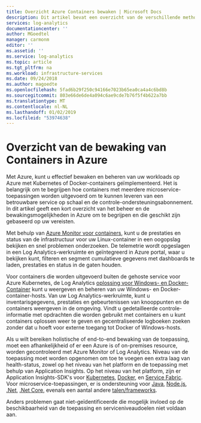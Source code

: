 ```yaml
---
title: Overzicht Azure Containers bewaken | Microsoft Docs
description: Dit artikel bevat een overzicht van de verschillende methoden die beschikbaar zijn in Azure om Containers in Azure om te zien een clusters status en beschikbaarheid te bewaken.
services: log-analytics
documentationcenter: ''
author: MGoedtel
manager: carmonm
editor: ''
ms.assetid: ''
ms.service: log-analytics
ms.topic: article
ms.tgt_pltfrm: na
ms.workload: infrastructure-services
ms.date: 09/24/2018
ms.author: magoedte
ms.openlocfilehash: 5fad6b29f250c94166e7023b65ea0ca4a4c6bd8b
ms.sourcegitcommit: 803e66de6de4a094c6ae9cde7b76f5f4b622a7bb
ms.translationtype: MT
ms.contentlocale: nl-NL
ms.lasthandoff: 01/02/2019
ms.locfileid: "53974638"
---
```

# <a name="overview-of-monitoring-containers-in-azure"></a>Overzicht van de bewaking van Containers in Azure
Met Azure, kunt u effectief bewaken en beheren van uw workloads op Azure met Kubernetes of Docker-containers geïmplementeerd. Het is belangrijk om te begrijpen hoe containers met meerdere microservice-toepassingen worden uitgevoerd om te kunnen leveren van een betrouwbare service op schaal en de controle-ondersteuningsabonnement. In dit artikel geeft een kort overzicht van het beheer en de bewakingsmogelijkheden in Azure om te begrijpen en die geschikt zijn gebaseerd op uw vereisten.

Met behulp van [Azure Monitor voor containers](container-insights-overview.md), kunt u de prestaties en status van de infrastructuur voor uw Linux-container in een oogopslag bekijken en snel problemen onderzoeken. De telemetrie wordt opgeslagen in een Log Analytics-werkruimte en geïntegreerd in Azure portal, waar u bekijken kunt, filteren en segment cumulatieve gegevens met dashboards te laden, prestaties en status in de gaten houden.  

Voor containers die worden uitgevoerd buiten de gehoste service voor Azure Kubernetes, de Log Analytics [oplossing voor Windows- en Docker-Container](../../azure-monitor/insights/containers.md) kunt u weergeven en beheren van uw Windows- en Docker-container-hosts. Van uw Log Analytics-werkruimte, kunt u inventarisgegevens, prestaties en gebeurtenissen van knooppunten en de containers weergeven in de omgeving. Vindt u gedetailleerde controle-informatie met opdrachten die worden gebruikt met containers en u kunt containers oplossen weer te geven en gecentraliseerde logboeken zoeken zonder dat u hoeft voor externe toegang tot Docker of Windows-hosts.

Als u wilt bereiken holistische of end-to-end bewaking van de toepassing, moet een afhankelijkheid of er een Azure is of on-premises resource, worden gecontroleerd met Azure Monitor of Log Analytics.  Niveau van de toepassing moet worden opgenomen om toe te voegen een extra laag van health-status, zowel op het niveau van het platform en de toepassing met behulp van Application Insights. Op het niveau van het platform, zijn er Application Insights-SDK's voor [Kubernetes]( https://github.com/Microsoft/ApplicationInsights-Kubernetes), [Docker](https://hub.docker.com/r/microsoft/applicationinsights/), en [Service Fabric](https://docs.microsoft.com/azure/service-fabric/service-fabric-diagnostics-event-analysis-appinsights). Voor microservice-toepassingen, er is ondersteuning voor [Java](../../azure-monitor/app/java-get-started.md), [Node.js](../../application-insights/app-insights-nodejs-quick-start.md), [.Net](../../azure-monitor/app/asp-net.md), [.Net Core](../../azure-monitor/app/asp-net-core.md), evenals een aantal andere [talen/frameworks](../../application-insights/app-insights-platforms.md). 

Anders problemen gaat niet-geïdentificeerde die mogelijk invloed op de beschikbaarheid van de toepassing en serviceniveaudoelen niet voldaan aan.  
